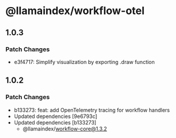 # @llamaindex/workflow-otel

## 1.0.3

### Patch Changes

- e3f4717: Simplify visualization by exporting .draw function

## 1.0.2

### Patch Changes

- b133273: feat: add OpenTelemetry tracing for workflow handlers
- Updated dependencies [9e6793c]
- Updated dependencies [b133273]
  - @llamaindex/workflow-core@1.3.2
